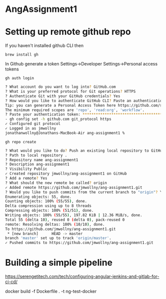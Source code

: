 # AngAssignment1

# Setting up remote github repo

If you haven't installed github CLI then 

`brew install gh`

In Github generate a token Settings->Developer Settings->Personal access tokens

`gh auth login`

```bash
? What account do you want to log into? GitHub.com
? What is your preferred protocol for Git operations? HTTPS
? Authenticate Git with your GitHub credentials? Yes
? How would you like to authenticate GitHub CLI? Paste an authentication token
Tip: you can generate a Personal Access Token here https://github.com/settings/tokens
The minimum required scopes are 'repo', 'read:org', 'workflow'.
? Paste your authentication token: ****************************************
- gh config set -h github.com git_protocol https
✓ Configured git protocol
✓ Logged in as jmwollny
jonathanwollny@Jonathans-MacBook-Air ang-assignment1 % 
```

`gh repo create`

```bash
? What would you like to do? Push an existing local repository to GitHub
? Path to local repository .
? Repository name ang-assignment1
? Description ang-assignment1
? Visibility Public
✓ Created repository jmwollny/ang-assignment1 on GitHub
? Add a remote? Yes
? What should the new remote be called? origin
✓ Added remote https://github.com/jmwollny/ang-assignment1.git
? Would you like to push commits from the current branch to "origin"? Yes
Enumerating objects: 55, done.
Counting objects: 100% (55/55), done.
Delta compression using up to 8 threads
Compressing objects: 100% (51/51), done.
Writing objects: 100% (55/55), 197.82 KiB | 12.36 MiB/s, done.
Total 55 (delta 10), reused 0 (delta 0), pack-reused 0
remote: Resolving deltas: 100% (10/10), done.
To https://github.com/jmwollny/ang-assignment1.git
 * [new branch]      HEAD -> master
branch 'master' set up to track 'origin/master'.
✓ Pushed commits to https://github.com/jmwollny/ang-assignment1.git
```

# Building a simple pipeline
https://serengetitech.com/tech/configuring-angular-jenkins-and-gitlab-for-ci-cd/

docker build -f Dockerfile . -t ng-test-docker